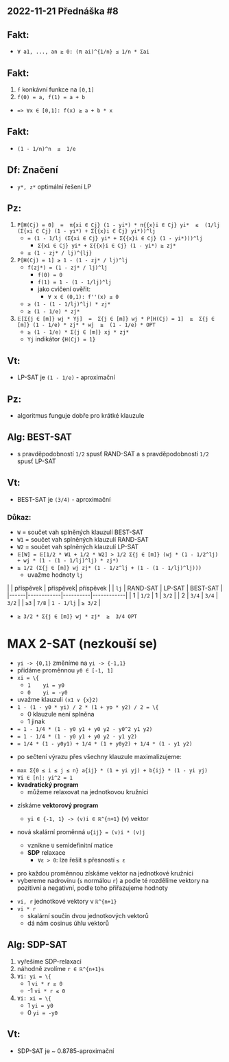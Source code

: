 2022-11-21
Přednáška #8
------------



Fakt:
-----
- `∀ a1, ..., an ≥ 0: (π ai)^{1/n} ≤ 1/n * Σai`


Fakt:
-----
1. `f` konkávní funkce na `[0,1]`
2. `f(0) = a, f(1) = a + b`
- `=> ∀x ∈ [0,1]: f(x) ≥ a + b * x`


Fakt:
-----
- `(1 - 1/n)^n  ≤  1/e`


Df: Značení
-----------
- `y*, z*` optimální řešení LP


Pz:
---
1. `P[H(Cj) = 0]  =  π{xi ∈ Cj} (1 - yi*) * π{{x}i ∈ Cj} yi*  ≤  (1/lj (Σ{xi ∈ Cj} (1 - yi*) + Σ{{x}i ∈ Cj} yi*))^lj`
	- `= (1 - 1/lj (Σ{xi ∈ Cj} yi* + Σ{{x}i ∈ Cj} (1 - yi*)))^lj`
		+ `Σ{xi ∈ Cj} yi* + Σ{{x}i ∈ Cj} (1 - yi*) ≥ zj*`
	- `≤ (1 - zj* / lj)^{lj}`
2. `P[H(Cj) = 1] ≥ 1 - (1 - zj* / lj)^lj`
	+ `f(zj*) = (1 - zj* / lj)^lj`
		+ `f(0) = 0`
		+ `f(1) = 1 - (1 - 1/lj)^lj`
		+ jako cvičení ověřit:
			+ `∀ x ∈ (0,1): f''(x) ≤ 0`
	- `≥ (1 - (1 - 1/lj)^lj) * zj*`
	- `≥ (1 - 1/e) * zj*`
3. `𝔼[Σ{j ∈ [m]} wj * Yj]  =  Σ{j ∈ [m]} wj * P[H(Cj) = 1]  ≥  Σ{j ∈ [m]} (1 - 1/e) * zj* * wj  ≥  (1 - 1/e) * OPT`
	- `≥ (1 - 1/e) * Σ{j ∈ [m]} xj * zj*`
	+ `Yj` indikátor `{H(Cj) = 1}`


Vt:
---
- LP-SAT je `(1 - 1/e)` - aproximační


Pz:
---
- algoritmus funguje dobře pro krátké klauzule


Alg: BEST-SAT
-------------
- s pravděpodobností `1/2` spusť RAND-SAT a s pravděpodobností `1/2` spusť LP-SAT


Vt:
---
- BEST-SAT je `(3/4)` - aproximační

### Důkaz:
- `W` = součet vah splněných klauzulí BEST-SAT
- `W1` = součet vah splněných klauzulí RAND-SAT
- `W2` = součet vah splněných klauzulí LP-SAT
- `𝔼[W] = 𝔼[1/2 * W1 + 1/2 * W2] > 1/2 Σ{j ∈ [m]} (wj * (1 - 1/2^lj) + wj * (1 - (1 - 1/lj)^lj) * zj*)`
- `≥ 1/2 (Σ{j ∈ [m]} wj zj* (1 - 1/z^lj + (1 - (1 - 1/lj)^lj)))`
	+ uvažme hodnoty `lj`

|      | příspěvek  | příspěvek| příspěvek  |
|  `lj`  |  RAND-SAT  |  LP-SAT  |  BEST-SAT  |
|------|------------|----------|------------|
|  1   |     `1/2`    |     1    |    `3/2`     |
|  2   |     `3/4`    |    `3/4`   |    `3/2`     |
|  `≥3`  |     `7/8`    | `1 - 1/lj` |   `≥ 3/2`    |

- `≥ 3/2 * Σ{j ∈ [m]} wj * zj*  ≥  3/4 OPT`




MAX 2-SAT (nezkouší se)
=======================

- `yi -> {0,1}`  změníme na  `yi -> {-1,1}`
- přidáme proměnnou `y0 ∈ [-1, 1]`
- `xi = \{`
	- `1 	yi = y0`
	- `0 	yi = -y0`
- uvažme klauzuli `(x1 ∨ {x}2)`
- `1 - (1 - y0 * yi) / 2 * (1 + yo * y2) / 2 = \{`
	- 0 		klauzule není splněna
	- 1 		jinak
- `= 1 - 1/4 * (1 - y0 y1 + y0 y2 - y0^2 y1 y2)`
- `= 1 - 1/4 * (1 - y0 y1 + y0 y2 - y1 y2)`
- `= 1/4 * (1 - y0y1) + 1/4 * (1 + y0y2) + 1/4 * (1 - y1 y2)`

+ po sečtení výrazu přes všechny klauzule maximalizujeme:
- `max Σ{0 ≤ i ≤ j ≤ n} a{ij} * (1 + yi yj) + b{ij} * (1 - yi yj)`
- `∀i ∈ [n]: yi^2 = 1`
- **kvadratický program**
	- můžeme relaxovat na jednotkovou kružnici

+ získáme **vektorový program**
	- `yi ∈ {-1, 1} -> (v)i ∈ ℝ^{n+1}` 			(v) vektor

+ nová skalární proměnná `u{ij} = (v)i * (v)j`
	- vznikne `U` semidefinitní matice
	- **SDP** relaxace
		+ `∀ε > 0`: lze řešit s přesností `≤ ε`

- pro každou proměnnou získáme vektor na jednotkové kružnici
- vybereme nadrovinu (`s` normálou `r`) a podle té rozdělíme vektory na pozitivní a negativní, podle toho přiřazujeme hodnoty
+ `vi, r` jednotkové vektory v `ℝ^{n+1}`
+ `vi * r`
	- skalární součin dvou jednotkových vektorů
	- dá nám cosinus úhlu vektorů


Alg: SDP-SAT
------------
1. vyřešíme SDP-relaxaci
2. náhodně zvolíme `r ∈ ℝ^{n+1}s`
3. `∀i: yi = \{`
	- 1 	`vi * r ≥ 0`
	- -1 	`vi * r ≤ 0`
4. `∀i: xi = \{`
	- 1 	`yi = y0`
	- 0 	`yi = -y0`
	
Vt:
---
- SDP-SAT je ~ 0.8785-aproximační